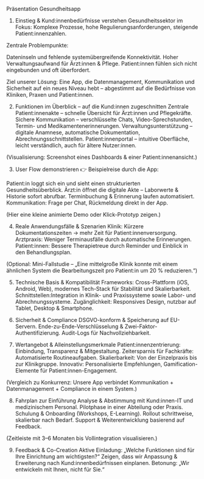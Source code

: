 Präsentation Gesundheitsapp

1. Einstieg & Kund:innenbedürfnisse verstehen
   Gesundheitssektor im Fokus: Komplexe Prozesse, hohe Regulierungsanforderungen, steigende Patient:innenzahlen.

Zentrale Problempunkte:

Dateninseln und fehlende systemübergreifende Konnektivität.
Hoher Verwaltungsaufwand für Ärzt:innen & Pflege.
Patient:innen fühlen sich nicht eingebunden und oft überfordert.

Ziel unserer Lösung: Eine App, die Datenmanagement, Kommunikation und Sicherheit auf ein neues Niveau hebt – abgestimmt auf die Bedürfnisse von Kliniken, Praxen und Patient:innen.

2. Funktionen im Überblick – auf die Kund:innen zugeschnitten
   Zentrale Patient:innenakte – schnelle Übersicht für Ärzt:innen und Pflegekräfte.
   Sichere Kommunikation – verschlüsselte Chats, Video-Sprechstunden, Termin- und Medikamentenerinnerungen.
   Verwaltungsunterstützung – digitale Anamnese, automatische Dokumentation, Abrechnungsschnittstellen.
   Patient:innenportal – intuitive Oberfläche, leicht verständlich, auch für ältere Nutzer:innen.

(Visualisierung: Screenshot eines Dashboards & einer Patient:innenansicht.)

3. User Flow demonstrieren
   👉 Beispielreise durch die App:

Patient:in loggt sich ein und sieht einen strukturierten Gesundheitsüberblick.
Ärzt:in öffnet die digitale Akte – Laborwerte & Historie sofort abrufbar.
Terminbuchung & Erinnerung laufen automatisiert.
Kommunikation: Frage per Chat, Rückmeldung direkt in der App.

(Hier eine kleine animierte Demo oder Klick-Prototyp zeigen.)

4. Reale Anwendungsfälle & Szenarien
   Klinik: Kürzere Dokumentationszeiten → mehr Zeit für Patient:innenversorgung.
   Arztpraxis: Weniger Terminausfälle durch automatische Erinnerungen.
   Patient:innen: Bessere Therapietreue durch Reminder und Einblick in den Behandlungsplan.

(Optional: Mini-Fallstudie – „Eine mittelgroße Klinik konnte mit einem ähnlichen System die Bearbeitungszeit pro Patient:in um 20 % reduzieren.“)

5. Technische Basis & Kompatibilität
   Frameworks: Cross-Plattform (iOS, Android, Web), modernes Tech-Stack für Stabilität und Skalierbarkeit.
   Schnittstellen:Integration in Klinik- und Praxissysteme sowie Labor- und Abrechnungssysteme.
   Zugänglichkeit: Responsives Design, nutzbar auf Tablet, Desktop & Smartphone.

6. Sicherheit & Compliance
   DSGVO-konform & Speicherung auf EU-Servern.
   Ende-zu-Ende-Verschlüsselung & Zwei-Faktor-Authentifizierung.
   Audit-Logs für Nachvollziehbarkeit.

7. Wertangebot & Alleinstellungsmerkmale
   Patient:innenzentrierung: Einbindung, Transparenz & Mitgestaltung.
   Zeitersparnis für Fachkräfte: Automatisierte Routineaufgaben.
   Skalierbarkeit: Von der Einzelpraxis bis zur Klinikgruppe.
   Innovativ: Personalisierte Empfehlungen, Gamification-Elemente für Patient:innen-Engagement.

(Vergleich zu Konkurrenz: Unsere App verbindet Kommunikation + Datenmanagement + Compliance in einem System.)

8. Fahrplan zur Einführung
   Analyse & Abstimmung mit Kund:innen-IT und medizinischem Personal.
   Pilotphase in einer Abteilung oder Praxis.
   Schulung & Onboarding (Workshops, E-Learning).
   Rollout schrittweise, skalierbar nach Bedarf.
   Support & Weiterentwicklung basierend auf Feedback.

(Zeitleiste mit 3–6 Monaten bis Vollintegration visualisieren.)

9. Feedback & Co-Creation
   Aktive Einladung: „Welche Funktionen sind für Ihre Einrichtung am wichtigsten?“
   Zeigen, dass wir Anpassung & Erweiterung nach Kund:innenbedürfnissen einplanen.
   Betonung: „Wir entwickeln mit Ihnen, nicht für Sie.“
